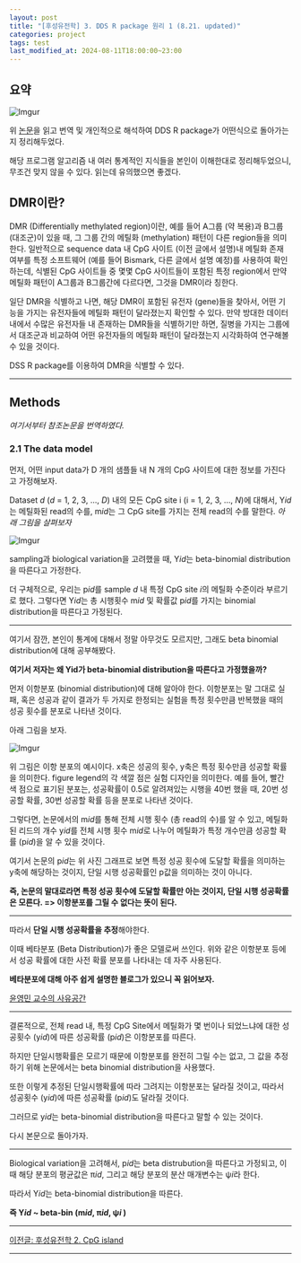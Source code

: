 ```yaml
---
layout: post
title: "[후성유전학] 3. DDS R package 원리 1 (8.21. updated)"
categories: project
tags: test
last_modified_at: 2024-08-11T18:00:00~23:00
---  
```



## 요약  

![Imgur](https://imgur.com/ovyL9LK.jpg)  

위 [논문](https://academic.oup.com/bioinformatics/article/32/10/1446/1743267)을 읽고 번역 및 개인적으로 해석하여 DDS R package가 어떤식으로 돌아가는지 정리해두었다.  

해당 프로그램 알고리즘 내 여러 통계적인 지식들을 본인이 이해한대로 정리해두었으니, 무조건 맞지 않을 수 있다. 읽는데 유의했으면 좋겠다.  
 

## DMR이란?  
DMR (Differentially methylated region)이란, 예를 들어 A그룹 (약 복용)과 B그룹 (대조군)이 있을 때, 그 그룹 간의 메틸화 (methylation) 패턴이 다른 region들을 의미한다. 일반적으로 sequence data 내 CpG 사이트 (이전 글에서 설명)내 메틸화 존재 여부를 특정 소프트웨어 (예를 들어 Bismark, 다른 글에서 설명 예정)를 사용하여 확인하는데, 식별된 CpG 사이트들 중 몇몇 CpG 사이트들이 포함된 특정 region에서 만약 메틸화 패턴이 A그룹과 B그룹간에 다르다면, 그것을 DMR이라 칭한다.   

일단 DMR을 식별하고 나면, 해당 DMR이 포함된 유전자 (gene)들을 찾아서, 어떤 기능을 가지는 유전자들에 메틸화 패턴이 달라졌는지 확인할 수 있다. 만약 방대한 데이터 내에서 수많은 유전자들 내 존재하는 DMR들을 식별하기만 하면, 질병을 가지는 그룹에서 대조군과 비교하여 어떤 유전자들의 메틸화 패턴이 달라졌는지 시각화하여 연구해볼 수 있을 것이다.  

DSS R package를 이용하여 DMR을 식별할 수 있다. 

---  

## Methods  

*여기서부터 참조논문을 번역하였다.*  

### 2.1 The data model  

먼저, 어떤 input data가 D 개의 샘플들 내 N 개의 CpG 사이트에 대한 정보를 가진다고 가정해보자. 

Dataset *d* (*d* = 1, 2, 3, ..., *D*) 내의 모든 CpG site i (i = 1, 2, 3, ..., *N*)에 대해서, Y*id* 는 메틸화된 read의 수를, m*id*는 그 CpG site를 가지는 전체 read의 수를 말한다. *아래 그림을 살펴보자*  

![Imgur](https://imgur.com/10bIGrs.jpg)

sampling과 biological variation을 고려했을 때, Y*id*는 beta-binomial distribution을 따른다고 가정한다.  

더 구체적으로, 우리는 p*id*를 sample *d* 내 특정 CpG site *i*의 메틸화 수준이라 부르기로 했다. 그렇다면 Y*id*는 총 시행횟수 m*id* 및 확률값 p*id*를 가지는 binomial distribution을 따른다고 가정된다.  

---

여기서 잠깐, 본인이 통계에 대해서 정말 아무것도 모르지만, 그래도 beta binomial distribution에 대해 공부해봤다. 

**여기서 저자는 왜 Yid가 beta-binomial distribution을 따른다고 가정했을까?**

먼저 이항분포 (binomial distribution)에 대해 알아야 한다. 이항분포는 말 그대로 실패, 혹은 성공과 같이 결과가 두 가지로 한정되는 실험을 특정 횟수만큼 반복했을 때의 성공 횟수를 분포로 나타낸 것이다.  

아래 그림을 보자.  

![Imgur](https://imgur.com/FmZmNZT.jpg)

위 그림은 이항 분포의 예시이다. x축은 성공의 횟수, y축은 특정 횟수만큼 성공할 확률을 의미한다. figure legend의 각 색깔 점은 실험 디자인을 의미한다. 예를 들어, 빨간 색 점으로 표기된 분포는, 성공확률이 0.5로 알려져있는 시행을 40번 했을 때, 20번 성공할 확률, 30번 성공할 확률 등을 분포로 나타낸 것이다.  

그렇다면, 논문에서의 m*id*를 통해 전체 시행 횟수 (총 read의 수)를 알 수 있고, 메틸화된 리드의 개수 y*id*를 전체 시행 횟수 m*id*로 나누어 메틸화가 특정 개수만큼 성공할 확률 (p*id*)을 알 수 있을 것이다.  

여기서 논문의 p*id*는 위 사진 그래프로 보면 특정 성공 횟수에 도달할 확률을 의미하는 y축에 해당하는 것이지, 단일 시행 성공확률인 p값을 의미하는 것이 아니다.

**즉, 논문의 말대로라면 특정 성공 횟수에 도달할 확률만 아는 것이지, 단일 시행 성공확률은 모른다. => 이항분포를 그릴 수 없다는 뜻이 된다.**

---

따라서 **단일 시행 성공확률을 추정**해야한다.

이때 베타분포 (Beta Distribution)가 좋은 모델로써 쓰인다. 위와 같은 이항분포 등에서 성공 확률에 대한 사전 확률 분포를 나타내는 데 자주 사용된다.  

**베타분포에 대해 아주 쉽게 설명한 블로그가 있으니 꼭 읽어보자.**

[윤영민 교수의 사유공간](http://infoso.kr/?p=3624)

---  

결론적으로, 전체 read 내, 특정 CpG Site에서 메틸화가 몇 번이나 되었느냐에 대한 성공횟수 (y*id*)에 따른 성공확률 (p*id*)은 이항분포를 따른다. 

하지만 단일시행확률은 모르기 때문에 이항분포를 완전히 그릴 수는 없고, 그 값을 추정하기 위해 논문에서는 beta binomial distribution을 사용했다. 

또한 이렇게 추정된 단일시행확률에 따라 그려지는 이항분포는 달라질 것이고, 따라서 성공횟수 (y*id*)에 따른 성공확률 (p*id*)도 달라질 것이다.

그러므로 y*id*는 beta-binomial distribution을 따른다고 말할 수 있는 것이다.

다시 본문으로 돌아가자.

---  

Biological variation을 고려해서, p*id*는 beta distrubution을 따른다고 가정되고, 이때 해당 분포의 평균값은 π*id*, 그리고 해당 분포의 분산 매개변수는 ψ*i*라 한다.  

따라서 Y*id*는 beta-binomial distribution을 따른다.   

**즉 Y*id* ~ beta-bin (m*id*, π*id*, ψ*i* )**  

---  

[이전글: 후성유전학 2. CpG island](https://rlagksqls17.github.io/project/2024/08/11/methylation_cancer2.html)

---